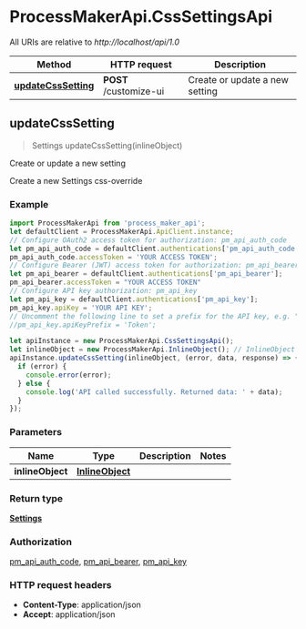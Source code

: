 # ProcessMakerApi.CssSettingsApi

All URIs are relative to *http://localhost/api/1.0*

Method | HTTP request | Description
------------- | ------------- | -------------
[**updateCssSetting**](CssSettingsApi.md#updateCssSetting) | **POST** /customize-ui | Create or update a new setting



## updateCssSetting

> Settings updateCssSetting(inlineObject)

Create or update a new setting

Create a new Settings css-override

### Example

```javascript
import ProcessMakerApi from 'process_maker_api';
let defaultClient = ProcessMakerApi.ApiClient.instance;
// Configure OAuth2 access token for authorization: pm_api_auth_code
let pm_api_auth_code = defaultClient.authentications['pm_api_auth_code'];
pm_api_auth_code.accessToken = 'YOUR ACCESS TOKEN';
// Configure Bearer (JWT) access token for authorization: pm_api_bearer
let pm_api_bearer = defaultClient.authentications['pm_api_bearer'];
pm_api_bearer.accessToken = "YOUR ACCESS TOKEN"
// Configure API key authorization: pm_api_key
let pm_api_key = defaultClient.authentications['pm_api_key'];
pm_api_key.apiKey = 'YOUR API KEY';
// Uncomment the following line to set a prefix for the API key, e.g. "Token" (defaults to null)
//pm_api_key.apiKeyPrefix = 'Token';

let apiInstance = new ProcessMakerApi.CssSettingsApi();
let inlineObject = new ProcessMakerApi.InlineObject(); // InlineObject | 
apiInstance.updateCssSetting(inlineObject, (error, data, response) => {
  if (error) {
    console.error(error);
  } else {
    console.log('API called successfully. Returned data: ' + data);
  }
});
```

### Parameters


Name | Type | Description  | Notes
------------- | ------------- | ------------- | -------------
 **inlineObject** | [**InlineObject**](InlineObject.md)|  | 

### Return type

[**Settings**](Settings.md)

### Authorization

[pm_api_auth_code](../README.md#pm_api_auth_code), [pm_api_bearer](../README.md#pm_api_bearer), [pm_api_key](../README.md#pm_api_key)

### HTTP request headers

- **Content-Type**: application/json
- **Accept**: application/json

